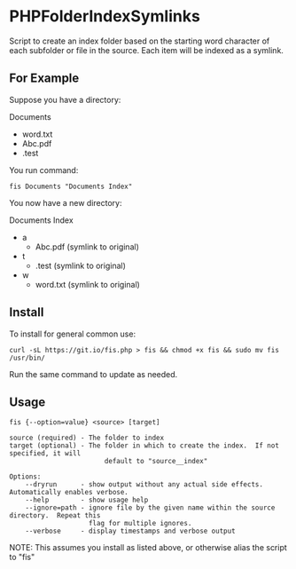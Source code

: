 # PHPFolderIndexSymlinks
Script to create an index folder based on the starting word character of each subfolder or file in
the source.  Each item will be indexed as a symlink.

## For Example
Suppose you have a directory:

Documents
 - word.txt
 - Abc.pdf
 - .test

You run command:

    fis Documents "Documents Index"

You now have a new directory:

Documents Index
 - a
    - Abc.pdf (symlink to original)
 - t
    - .test (symlink to original)
 - w
    - word.txt (symlink to original)

## Install 
To install for general common use:

    curl -sL https://git.io/fis.php > fis && chmod +x fis && sudo mv fis /usr/bin/

Run the same command to update as needed.



## Usage

    fis {--option=value} <source> [target]

    source (required) - The folder to index
    target (optional) - The folder in which to create the index.  If not specified, it will
                            default to "source__index"

    Options:
        --dryrun      - show output without any actual side effects.  Automatically enables verbose.
        --help        - show usage help
        --ignore=path - ignore file by the given name within the source directory.  Repeat this
                        flag for multiple ignores.
        --verbose     - display timestamps and verbose output

NOTE: This assumes you install as listed above, or otherwise alias the script to "fis"

